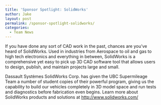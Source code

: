 ```yaml
---
title: 'Sponsor Spotlight: SolidWorks'
author: Jake
layout: post
permalink: /sponsor-spotlight-solidworks/
categories:
  - Team News
---
```

If you have done any sort of CAD work in the past, chances are you&#8217;ve heard of SolidWorks. Used in industries from Aerospace to oil and gas to high tech electronics and everything in between, SolidWorks is a comprehensive yet easy to pick up 3D CAD software tool that allows users to design, publish, and maintain projects large and small.

Dassault Systèmes SolidWorks Corp. has given the UBC Supermileage Team a number of student copies of their powerful program, giving us the capability to build our vehicles completely in 3D model space and run tests and diagnostics before fabrication even begins. Learn more about SolidWorks products and solutions at <http://www.solidworks.com/>